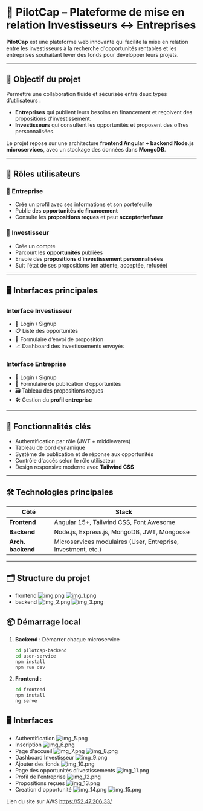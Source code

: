# 🚀 PilotCap – Plateforme de mise en relation Investisseurs ↔ Entreprises

**PilotCap** est une plateforme web innovante qui facilite la mise en relation entre les investisseurs à la recherche d'opportunités rentables et les entreprises souhaitant lever des fonds pour développer leurs projets.

---

## 🎯 Objectif du projet

Permettre une collaboration fluide et sécurisée entre deux types d’utilisateurs :

- **Entreprises** qui publient leurs besoins en financement et reçoivent des propositions d'investissement.
- **Investisseurs** qui consultent les opportunités et proposent des offres personnalisées.

Le projet repose sur une architecture **frontend Angular + backend Node.js microservices**, avec un stockage des données dans **MongoDB**.

---

## 👥 Rôles utilisateurs

### 🏢 Entreprise
- Crée un profil avec ses informations et son portefeuille
- Publie des **opportunités de financement**
- Consulte les **propositions reçues** et peut **accepter/refuser**

### 💼 Investisseur
- Crée un compte
- Parcourt les **opportunités** publiées
- Envoie des **propositions d’investissement personnalisées**
- Suit l'état de ses propositions (en attente, acceptée, refusée)

---

## 🖥️ Interfaces principales

### Interface Investisseur
- 🔐 Login / Signup
- 📋 Liste des opportunités
- 📨 Formulaire d’envoi de proposition
- 📈 Dashboard des investissements envoyés

### Interface Entreprise
- 🔐 Login / Signup
- 🧾 Formulaire de publication d’opportunités
- 🗃️ Tableau des propositions reçues
- 🛠️ Gestion du **profil entreprise**

---

## 🧩 Fonctionnalités clés

- Authentification par rôle (JWT + middlewares)
- Tableau de bord dynamique
- Système de publication et de réponse aux opportunités
- Contrôle d'accès selon le rôle utilisateur
- Design responsive moderne avec **Tailwind CSS**

---

## 🛠️ Technologies principales

| Côté            | Stack                                      |
|-----------------|--------------------------------------------|
| **Frontend**    | Angular 15+, Tailwind CSS, Font Awesome     |
| **Backend**     | Node.js, Express.js, MongoDB, JWT, Mongoose |
| **Arch. backend** | Microservices modulaires (User, Entreprise, Investment, etc.) |

---

## 🗂️ Structure du projet
- frontend
![img.png](img.png)
![img_1.png](img_1.png)
- backend
![img_2.png](img_2.png)
![img_3.png](img_3.png)

## 📦 Démarrage local
1. **Backend** : Démarrer chaque microservice 
   ```bash
   cd pilotcap-backend
   cd user-service
   npm install
   npm run dev
2. **Frontend** :
   ```bash
   cd frontend
   npm install
   ng serve


## 🖥️ Interfaces
- Authentification
![img_5.png](img_5.png)
- Inscription
![img_6.png](img_6.png)
- Page d'accueil
![img_7.png](img_7.png)
![img_8.png](img_8.png)
- Dashboard Investisseur
![img_9.png](img_9.png)
- Ajouter des fonds
![img_10.png](img_10.png)
- Page des opportunités d'ivestissements
![img_11.png](img_11.png)
- Profil de l'entreprise
![img_12.png](img_12.png)
- Propositions reçues
![img_13.png](img_13.png)
- Creation d'opportunité
![img_14.png](img_14.png)
![img_15.png](img_15.png)

Lien du site sur AWS
https://52.47.206.33/
